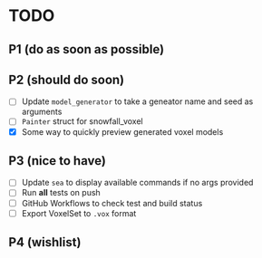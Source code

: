 # TODO

## P1 (do as soon as possible)

## P2 (should do soon)

-   [ ] Update `model_generator` to take a geneator name and seed as arguments
-   [ ] `Painter` struct for snowfall_voxel
-   [x] Some way to quickly preview generated voxel models

## P3 (nice to have)

-   [ ] Update `sea` to display available commands if no args provided
-   [ ] Run **all** tests on push
-   [ ] GitHub Workflows to check test and build status
-   [ ] Export VoxelSet to `.vox` format

## P4 (wishlist)
